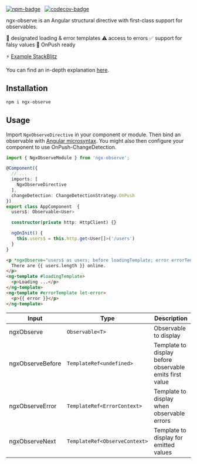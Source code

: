 [![npm-badge](https://img.shields.io/npm/v/ngx-observe.svg?style=flat-square)](https://www.npmjs.com/package/ngx-observe)
&nbsp;
[![codecov-badge](https://codecov.io/gh/nilsmehlhorn/ngx-observe/branch/master/graph/badge.svg)](https://codecov.io/gh/nilsmehlhorn/ngx-observe)

ngx-observe is an Angular structural directive with first-class support for observables.

🧩 designated loading & error templates
⚠️ access to errors
✅ support for falsy values
🚀 OnPush ready

⚡ [Example StackBlitz](https://stackblitz.com/github/nilsmehlhorn/ngx-observe-example)

You can find an in-depth explanation [here](https://nils-mehlhorn.de/posts/angular-observable-directive/).

## Installation

```bash
npm i ngx-observe
```

## Usage

Import `NgxObserveDirective` in your component or module. Then bind an observable with [Angular microsyntax](https://angular.dev/guide/directives/structural-directives). You might also then configure your component to use OnPush-ChangeDetection.

```typescript
import { NgxObserveModule } from 'ngx-observe';

@Component({
  // ...
  imports: [
    NgxObserveDirective 
  ],
  changeDetection: ChangeDetectionStrategy.OnPush
})
export class AppComponent  {
  users$: Observable<User>

  constructor(private http: HttpClient) {}

  ngOnInit() {
    this.users$ = this.http.get<User[]>('/users')
  }
}
```
```html
<p *ngxObserve="users$ as users; before loadingTemplate; error errorTemplate">
  There are {{ users.length }} online.
</p>
<ng-template #loadingTemplate>
  <p>Loading ...</p>
</ng-template>
<ng-template #errorTemplate let-error>
  <p>{{ error }}</p>
</ng-template>
```
| Input | Type | Description
| ---   | ---         | --- |
| ngxObserve | `Observable<T>` | Observable to display |
| ngxObserveBefore | `TemplateRef<undefined>` | Template to display before observable emits first value |
| ngxObserveError | `TemplateRef<ErrorContext>` | Template to display when observable errors |
| ngxObserveNext | `TemplateRef<ObserveContext>` | Template to display for emitted values |
